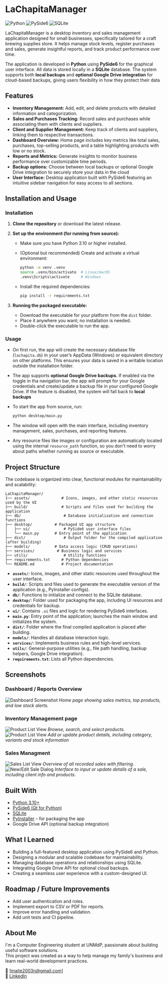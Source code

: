 # LaChapitaManager

![Python](https://img.shields.io/badge/Python-3.13-blue)
![PySide6](https://img.shields.io/badge/PySide6-Qt6-green)
![SQLite](https://img.shields.io/badge/SQLite-Databases-orange)

LaChapitaManager is a desktop inventory and sales management application designed for small businesses, specifically tailored for a craft brewing supplies store. It helps manage stock levels, register purchases and sales, generate insightful reports, and track product performance over time.

The application is developed in **Python** using **PySide6** for the graphical user interface. All data is stored locally in a **SQLite** database. The system supports both **local backups** and **optional Google Drive integration** for cloud-based backups, giving users flexibility in how they protect their data

## Features

- **Inventory Management:** Add, edit, and delete products with detailed information and categorization.
- **Sales and Purchases Tracking:** Record sales and purchases while associating them with clients and suppliers.
- **Client and Supplier Management:** Keep track of clients and suppliers, linking them to respective transactions.
- **Dashboard Overview:** Home page includes key metrics like total sales, purchases, top-selling products, and a table highlighting products with low or no stock.
- **Reports and Metrics:** Generate insights to monitor business performance over customizable time periods.
- **Backup options:** Choose between local backups or optional Google Drive integration to securely store your data in the cloud
- **User Interface:** Desktop application built with PySide6 featuring an intuitive sidebar navigation for easy access to all sections.

## Installation and Usage

### Installation

1. **Clone the repository** or download the latest release.

2. **Set up the environment (for running from source):**
   
   - Make sure you have Python 3.10 or higher installed.
   - (Optional but recommended) Create and activate a virtual environment:
     
     ```bash
     python -m venv .venv
     source .venv/bin/activate  # Linux/macOS
     .venv\Scripts\activate     # Windows
     ```
   - Install the required dependencies:
     
     ```bash
     pip install -r requirements.txt
     ```

3. **Running the packaged executable:**
   
   - Download the executable for your platform from the `dist` folder.
   - Place it anywhere you want; no installation is needed.
   - Double-click the executable to run the app.

### Usage

- On first run, the app will create the necessary database file (`lachapita.db`) in your user’s AppData (Windows) or equivalent directory on other platforms. This ensures your data is saved in a writable location outside the installation folder.

- The app supports **optional Google Drive backups**. If enabled via the toggle in tha navigation bar, the app will prompt for your Google credentials and create/update a backup file in your configured Google Drive. If the feature is disabled, the system will fall back to **local backups**

- To start the app from source, run:
  
  ```bash
  python desktop/main.py
  ```

- The window will open with the main interface, including inventory management, sales, purchases, and reporting features.

- Any resource files like images or configuration are automatically located using the internal `resource_path` function, so you don't need to worry about paths whether running as source or executable.

## Project Structure

The codebase is organized into clear, functional modules for maintainability and scalability:

```
LaChapitaManager/
├── assets/              # Icons, images, and other static resources used by the UI 
├── build/               # Scripts and files used for building the application
├── db/                   # Database initialization and connection functions
├── desktop/          # Packaged UI app structure
│   ├── ui/               # PySide6 user interface files
│   └── main.py       # Entry point of the application
├── dist/                 # Output folder for the compiled application (after building)
├── models/           # Data access logic (CRUD operations)
├── services/          # Business logic and services
├── utils/                # Utility functions
├── requirements.txt     # Python dependencies
└── README.md            # Project documentation
```

- **`assets/`**: Icons, images, and other static resources used throughout the user interface.
- **`build/`**: Scripts and files used to generate the executable version of the application (e.g., PyInstaller configs).
- **`db/`**: Functions to initialize and connect to the SQLite database.
- **`desktop/`**: Folder used for packaging the app, including UI resources and credentials for backup.
- **`ui/`**: Contains `.ui` files and logic for rendering PySide6 interfaces.
- **`main.py`**: Entry point of the application; launches the main window and initializes the system.
- **`dist/`**: Folder where the final compiled application is placed after building.
- **`models/`**: Handles all database interaction logic.
- **`services/`**: Implements business rules and high-level services.
- **`utils/`**: General-purpose utilities (e.g., file path handling, backup helpers, Google Drive integration).
- **`requirements.txt`**: Lists all Python dependencies.

## Screenshots

### Dashboard / Reports Overview
![Dashboard Screenshot](assets/screenshots/home.png)
*Home page showing sales metrics, top products, and low stock alerts.*

### Inventory Management page
![Product List View](assets/screenshots/product_page.png)
*Browse, search, and select products.*
![Product List View](assets/screenshots/product_dialog.png)
*Add or update product details, including category, variants and stock information*

### Sales Managment
![Sales List View](assets/screenshots/sales_page.png)
*Overview of all recorded sales with filtering.*
![New/Edit Sale Dialog](assets/screenshots/sales_dialog.png)
*Interface to input or update details of a sale, including client info and products.*


## Built With

- [Python 3.10+](https://www.python.org/)
- [PySide6 (Qt for Python)](https://doc.qt.io/qtforpython/)
- [SQLite](https://www.sqlite.org/)
- [PyInstaller](https://pyinstaller.org/) – for packaging the app
- Google Drive API (optional backup integration)

## What I Learned

- Building a full-featured desktop application using PySide6 and Python.
- Designing a modular and scalable codebase for maintainability.
- Managing database operations and relationships using SQLite.
- Integrating Google Drive API for optional cloud backups.
- Creating a seamless user experience with a custom-designed UI.

## Roadmap / Future Improvements

- Add user authentication and roles.
- Implement export to CSV or PDF for reports.
- Improve error handling and validation.
- Add unit tests and CI pipeline.

## About Me

I'm a Computer Engineering student at UNMdP, passionate about building useful software solutions.  
This project was created as a way to help manage my family's business and learn real-world development practices.

📧 [maite2003n@gmail.com]  
🔗 [LinkedIn](https://linkedin.com/in/maite-nigro/)
